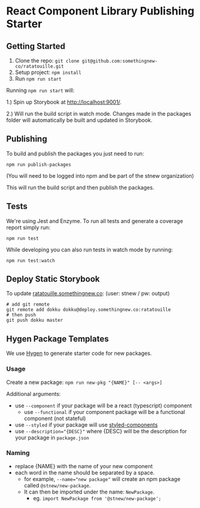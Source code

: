 # React Component Library Publishing Starter

## Getting Started

1. Clone the repo: `git clone git@github.com:somethingnew-co/ratatouille.git`
2. Setup project: `npm install`
3. Run `npm run start`

Running `npm run start` will:

1.) Spin up Storybook at [http://localhost:9001/](http://localhost:9001/).

2.) Will run the build script in watch mode. Changes made in the packages folder will automatically be built and updated in Storybook.

## Publishing

To build and publish the packages you just need to run:

```
npm run publish-packages
```

(You will need to be logged into npm and be part of the stnew organization)

This will run the build script and then publish the packages.

## Tests

We're using Jest and Enzyme. To run all tests and generate a coverage report simply run:

```
npm run test
```

While developing you can also run tests in watch mode by running:

```
npm run test:watch
```

## Deploy Static Storybook

To update [ratatouille.somethingnew.co](https://ratatouille.somethingnew.co):
(user: stnew / pw: output)

```
# add git remote
git remote add dokku dokku@deploy.somethingnew.co:ratatouille
# then push
git push dokku master
```

## Hygen Package Templates
We use [Hygen](http://www.hygen.io/) to generate starter code for new packages.

### Usage
Create a new package: `npm run new-pkg "{NAME}" [-- <args>]`

Additional arguments:
- use `--component` if your package will be a react (typescript) component
  - use `--functional` if your component package will be a functional component (not stateful)
- use `--styled` if your package will use [styled-components](https://www.styled-components.com/)
- use `--description="{DESC}"` where {DESC} will be the description for your package in `package.json`

### Naming
- replace {NAME} with the name of your new component
- each word in the name should be separated by a space.
  - for example, `--name="new package"` will create an npm package called `@stnew/new-package`.
  - It can then be imported under the name: `NewPackage`.
    - eg. `import NewPackage from '@stnew/new-package';`
